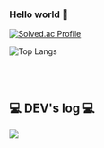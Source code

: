 ### Hello world 👋

[![Solved.ac Profile](http://mazassumnida.wtf/api/v2/generate_badge?boj=lisa1072)](https://solved.ac/lisa1072/)

![Top Langs](https://github-readme-stats.vercel.app/api/top-langs/?username=hyun0-25&layout=compact&theme=dark)

<br><br>

## 💻 DEV's log 💻
<div>
        <img src="https://img.shields.io/badge/
        Velog-20c997?style=for-the-badge&logo=Vimeo&logoColor=white"> <a href="https://velog.io/@lisa1072"></a> </img>
</div>

<br>

<!--
**hyun0-25/hyun0-25** is a ✨ _special_ ✨ repository because its `README.md` (this file) appears on your GitHub profile.

Here are some ideas to get you started:

- 🔭 I’m currently working on ...
- 🌱 I’m currently learning ...
- 👯 I’m looking to collaborate on ...
- 🤔 I’m looking for help with ...
- 💬 Ask me about ...
- 📫 How to reach me: ...
- 😄 Pronouns: ...
- ⚡ Fun fact: ...
-->

